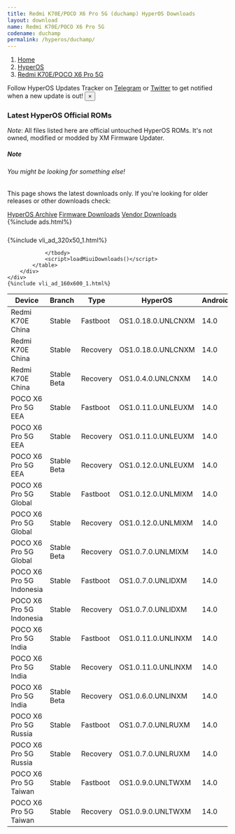 ```yaml
---
title: Redmi K70E/POCO X6 Pro 5G (duchamp) HyperOS Downloads
layout: download
name: Redmi K70E/POCO X6 Pro 5G
codename: duchamp
permalink: /hyperos/duchamp/
---
```

<nav aria-label="breadcrumb">
    <ol class="breadcrumb">
        <li class="breadcrumb-item"><a href="/">Home</a></li>
        <li class="breadcrumb-item"><a href="/hyperos/">HyperOS</a></li>
        <li class="breadcrumb-item active" aria-current="page"><a href="/hyperos/duchamp/">Redmi K70E/POCO X6 Pro 5G</a></li>
    </ol>
</nav>
<div class="alert alert-primary alert-dismissible fade show" role="alert">
    Follow HyperOS Updates Tracker on <a href="https://t.me/MIUIUpdatesTracker" class="alert-link">Telegram</a>
     or <a href="https://twitter.com/MiFwUpdater" class="alert-link">Twitter</a> to get notified when a new update is out!
    <button type="button" class="close" data-dismiss="alert" aria-label="Close">
        <span aria-hidden="true">&times;</span>
    </button>
</div>

### Latest HyperOS Official ROMs
*Note*: All files listed here are official untouched HyperOS ROMs. It's not owned, modified or modded by XM Firmware Updater.
<div class="card">
  <div class="card-body">
    <h5 class="card-title">Note</h5>
    <h6 class="card-subtitle mb-2 text-muted">You might be looking for something else!</h6>
    <p class="card-text">This page shows the latest downloads only.
     If you're looking for older releases or other downloads check:</p>
    <a href="/archive/hyperos/duchamp/" class="card-link">HyperOS Archive</a>
    <a href="/firmware/duchamp/" class="card-link">Firmware Downloads</a>
    <a href="/vendor/duchamp/" class="card-link">Vendor Downloads</a>
  </div>
</div>
{%include ads.html%}
<div class="row justify-content-center">
    <div class="col-10">
        <div class="table-responsive-md" style="margin-top: 25px;">
            {%include vli_ad_320x50_1.html%}
            <table id="miui" class="display dt-responsive nowrap compact table table-striped table-hover table-sm">
                <thead class="thead-dark">
                    <tr>
                        <th data-ref="device">Device</th>
                        <th data-ref="branch">Branch</th>
                        <th data-ref="type">Type</th>
                        <th data-ref="miui">HyperOS</th>
                        <th data-ref="android">Android</th>
                        <th data-ref="size">Size</th>
                        <th data-ref="size">Date</th>
                        <th data-ref="link">Link</th>
                    </tr>
                </thead>
                <tbody>
                <tr><td>Redmi K70E China</td><td>Stable</td><td>Fastboot</td><td>OS1.0.18.0.UNLCNXM</td><td>14.0</td><td>8.4 GB</td><td>2024-09-11</td><td><a href="/hyperos/duchamp/stable/OS1.0.18.0.UNLCNXM/">Download</a></td></tr>
<tr><td>Redmi K70E China</td><td>Stable</td><td>Recovery</td><td>OS1.0.18.0.UNLCNXM</td><td>14.0</td><td>6.4 GB</td><td>2024-09-20</td><td><a href="/hyperos/duchamp/stable/OS1.0.18.0.UNLCNXM/">Download</a></td></tr>
<tr><td>Redmi K70E China</td><td>Stable Beta</td><td>Recovery</td><td>OS1.0.4.0.UNLCNXM</td><td>14.0</td><td>6.3 GB</td><td>2023-11-30</td><td><a href="/hyperos/duchamp/stable beta/OS1.0.4.0.UNLCNXM/">Download</a></td></tr>
<tr><td>POCO X6 Pro 5G EEA</td><td>Stable</td><td>Fastboot</td><td>OS1.0.11.0.UNLEUXM</td><td>14.0</td><td>7.9 GB</td><td>2024-08-28</td><td><a href="/hyperos/duchamp/stable/OS1.0.11.0.UNLEUXM/">Download</a></td></tr>
<tr><td>POCO X6 Pro 5G EEA</td><td>Stable</td><td>Recovery</td><td>OS1.0.11.0.UNLEUXM</td><td>14.0</td><td>5.4 GB</td><td>2024-09-17</td><td><a href="/hyperos/duchamp/stable/OS1.0.11.0.UNLEUXM/">Download</a></td></tr>
<tr><td>POCO X6 Pro 5G EEA</td><td>Stable Beta</td><td>Recovery</td><td>OS1.0.12.0.UNLEUXM</td><td>14.0</td><td>5.4 GB</td><td>2024-10-12</td><td><a href="/hyperos/duchamp/stable beta/OS1.0.12.0.UNLEUXM/">Download</a></td></tr>
<tr><td>POCO X6 Pro 5G Global</td><td>Stable</td><td>Fastboot</td><td>OS1.0.12.0.UNLMIXM</td><td>14.0</td><td>8.5 GB</td><td>2024-08-28</td><td><a href="/hyperos/duchamp/stable/OS1.0.12.0.UNLMIXM/">Download</a></td></tr>
<tr><td>POCO X6 Pro 5G Global</td><td>Stable</td><td>Recovery</td><td>OS1.0.12.0.UNLMIXM</td><td>14.0</td><td>5.5 GB</td><td>2024-09-12</td><td><a href="/hyperos/duchamp/stable/OS1.0.12.0.UNLMIXM/">Download</a></td></tr>
<tr><td>POCO X6 Pro 5G Global</td><td>Stable Beta</td><td>Recovery</td><td>OS1.0.7.0.UNLMIXM</td><td>14.0</td><td>5.5 GB</td><td>2024-03-06</td><td><a href="/hyperos/duchamp/stable beta/OS1.0.7.0.UNLMIXM/">Download</a></td></tr>
<tr><td>POCO X6 Pro 5G Indonesia</td><td>Stable</td><td>Fastboot</td><td>OS1.0.7.0.UNLIDXM</td><td>14.0</td><td>7.8 GB</td><td>2024-08-28</td><td><a href="/hyperos/duchamp/stable/OS1.0.7.0.UNLIDXM/">Download</a></td></tr>
<tr><td>POCO X6 Pro 5G Indonesia</td><td>Stable</td><td>Recovery</td><td>OS1.0.7.0.UNLIDXM</td><td>14.0</td><td>5.4 GB</td><td>2024-09-14</td><td><a href="/hyperos/duchamp/stable/OS1.0.7.0.UNLIDXM/">Download</a></td></tr>
<tr><td>POCO X6 Pro 5G India</td><td>Stable</td><td>Fastboot</td><td>OS1.0.11.0.UNLINXM</td><td>14.0</td><td>7.1 GB</td><td>2024-08-28</td><td><a href="/hyperos/duchamp/stable/OS1.0.11.0.UNLINXM/">Download</a></td></tr>
<tr><td>POCO X6 Pro 5G India</td><td>Stable</td><td>Recovery</td><td>OS1.0.11.0.UNLINXM</td><td>14.0</td><td>5.3 GB</td><td>2024-09-17</td><td><a href="/hyperos/duchamp/stable/OS1.0.11.0.UNLINXM/">Download</a></td></tr>
<tr><td>POCO X6 Pro 5G India</td><td>Stable Beta</td><td>Recovery</td><td>OS1.0.6.0.UNLINXM</td><td>14.0</td><td>5.3 GB</td><td>2024-03-11</td><td><a href="/hyperos/duchamp/stable beta/OS1.0.6.0.UNLINXM/">Download</a></td></tr>
<tr><td>POCO X6 Pro 5G Russia</td><td>Stable</td><td>Fastboot</td><td>OS1.0.7.0.UNLRUXM</td><td>14.0</td><td>8.3 GB</td><td>2024-08-28</td><td><a href="/hyperos/duchamp/stable/OS1.0.7.0.UNLRUXM/">Download</a></td></tr>
<tr><td>POCO X6 Pro 5G Russia</td><td>Stable</td><td>Recovery</td><td>OS1.0.7.0.UNLRUXM</td><td>14.0</td><td>5.4 GB</td><td>2024-09-12</td><td><a href="/hyperos/duchamp/stable/OS1.0.7.0.UNLRUXM/">Download</a></td></tr>
<tr><td>POCO X6 Pro 5G Taiwan</td><td>Stable</td><td>Fastboot</td><td>OS1.0.9.0.UNLTWXM</td><td>14.0</td><td>7.2 GB</td><td>2024-08-28</td><td><a href="/hyperos/duchamp/stable/OS1.0.9.0.UNLTWXM/">Download</a></td></tr>
<tr><td>POCO X6 Pro 5G Taiwan</td><td>Stable</td><td>Recovery</td><td>OS1.0.9.0.UNLTWXM</td><td>14.0</td><td>5.4 GB</td><td>2024-09-17</td><td><a href="/hyperos/duchamp/stable/OS1.0.9.0.UNLTWXM/">Download</a></td></tr>

                </tbody>
                <script>loadMiuiDownloads()</script>
            </table>
        </div>
    </div>
    {%include vli_ad_160x600_1.html%}
</div>
